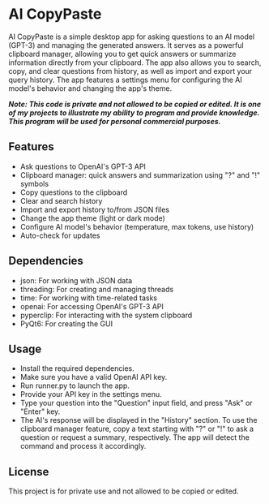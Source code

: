 # AI CopyPaste
AI CopyPaste is a simple desktop app for asking questions to an AI model (GPT-3) and managing the generated answers. It serves as a powerful clipboard manager, allowing you to get quick answers or summarize information directly from your clipboard. The app also allows you to search, copy, and clear questions from history, as well as import and export your query history. The app features a settings menu for configuring the AI model's behavior and changing the app's theme.

***Note: This code is private and not allowed to be copied or edited. It is one of my projects to illustrate my ability to program and provide knowledge. This program will be used for personal commercial purposes.***

## Features
- Ask questions to OpenAI's GPT-3 API
- Clipboard manager: quick answers and summarization using "?" and "!" symbols
- Copy questions to the clipboard
- Clear and search history
- Import and export history to/from JSON files
- Change the app theme (light or dark mode)
- Configure AI model's behavior (temperature, max tokens, use history)
- Auto-check for updates
## Dependencies
- json: For working with JSON data
- threading: For creating and managing threads
- time: For working with time-related tasks
- openai: For accessing OpenAI's GPT-3 API
- pyperclip: For interacting with the system clipboard
- PyQt6: For creating the GUI
## Usage
- Install the required dependencies.
- Make sure you have a valid OpenAI API key.
- Run runner.py to launch the app.
- Provide your API key in the settings menu.
- Type your question into the "Question" input field, and press "Ask" or "Enter" key.
- The AI's response will be displayed in the "History" section.
To use the clipboard manager feature, copy a text starting with "?" or "!" to ask a question or request a summary, respectively. The app will detect the command and process it accordingly.

## License
This project is for private use and not allowed to be copied or edited.
